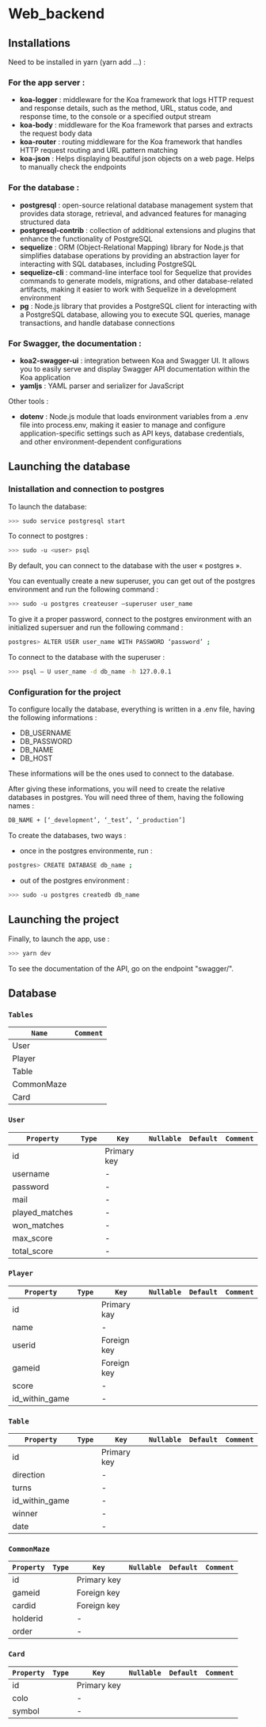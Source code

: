 # Web_backend

## Installations

Need to be installed in yarn (yarn add …) :

### For the app server : 
- **koa-logger** : middleware for the Koa framework that logs HTTP request and response details, such as the method, URL, status code, and response time, to the console or a specified output stream
- **koa-body** : middleware for the Koa framework that parses and extracts the request body data
- **koa-router** : routing middleware for the Koa framework that handles HTTP request routing and URL pattern matching
- **koa-json** : Helps displaying beautiful json objects on a web page. Helps to manually check the endpoints

### For the database :
- **postgresql** : open-source relational database management system that provides data storage, retrieval, and advanced features for managing structured data
- **postgresql-contrib** : collection of additional extensions and plugins that enhance the functionality of PostgreSQL
- **sequelize** : ORM (Object-Relational Mapping) library for Node.js that simplifies database operations by providing an abstraction layer for interacting with SQL databases, including PostgreSQL
- **sequelize-cli** : command-line interface tool for Sequelize that provides commands to generate models, migrations, and other database-related artifacts, making it easier to work with Sequelize in a development environment
- **pg** : Node.js library that provides a PostgreSQL client for interacting with a PostgreSQL database, allowing you to execute SQL queries, manage transactions, and handle database connections

### For Swagger, the documentation : 
- **koa2-swagger-ui** :  integration between Koa and Swagger UI. It allows you to easily serve and display Swagger API documentation within the Koa application
- **yamljs** : YAML parser and serializer for JavaScript

Other tools :
- **dotenv** :  Node.js module that loads environment variables from a .env file into process.env, making it easier to manage and configure application-specific settings such as API keys, database credentials, and other environment-dependent configurations



## Launching the database

### Inistallation and connection to postgres

To launch the database:
```bash
>>> sudo service postgresql start
```
To connect to postgres :
```bash
>>> sudo -u <user> psql
```
By default, you can connect to the database with the user « postgres ».

You can eventually create a new superuser, you can get out of  the postgres environment and run the following command : 

```bash 
>>> sudo -u postgres createuser –superuser user_name
```

To give it a proper password, connect to the postgres environment with an initialized supersuer and run the following command : 

```bash 
postgres> ALTER USER user_name WITH PASSWORD ‘password’ ;
```

To connect to the database with the superuser : 

```bash 
>>> psql – U user_name -d db_name -h 127.0.0.1
```

### Configuration for the project

To configure locally the database, everything is written in a .env file, having the following informations : 
- DB_USERNAME
- DB_PASSWORD
- DB_NAME
- DB_HOST

These informations will be the ones used to connect to the database.

After giving these informations, you will need to create the relative databases in postgres. You will need three of them, having the following names : 
```bash
DB_NAME + [‘_development’, ‘_test’, ‘_production’]
```

To create the databases, two ways : 
- once in the postgres environmente, run :
```bash
postgres> CREATE DATABASE db_name ; 
```
- out of the postgres environment : 
```bash
>>> sudo -u postgres createdb db_name
```


## Launching the project

Finally, to launch the app, use :
```bash
>>> yarn dev
```

To see the documentation of the API, go on the endpoint "swagger/".


## Database

### `Tables`

| `Name`     | `Comment`             | 
| ---------- | --------------------- | 
| User       |                       | 
| Player     |                       | 
| Table      |                       | 
| CommonMaze |                       | 
| Card       |                       | 



### `User`

| `Property`     | `Type`     | `Key`        | `Nullable` | `Default` | `Comment`       |
| -------------- | ---------- | ------------ | ---------- | --------- | --------------- |
| id             |            | Primary key  |            |           |                 |
| username       |            | -            |            |           |                 |
| password       |            | -            |            |           |                 |
| mail           |            | -            |            |           |                 |
| played_matches |            | -            |            |           |                 |
| won_matches    |            | -            |            |           |                 |
| max_score      |            | -            |            |           |                 |
| total_score    |            | -            |            |           |                 |


### `Player`

| `Property`     | `Type`     | `Key`        | `Nullable` | `Default` | `Comment`       |
| -------------- | ---------- | ------------ | ---------- | --------- | --------------- |
| id             |            | Primary kay  |            |           |                 |
| name           |            | -            |            |           |                 |
| userid         |            | Foreign key  |            |           |                 |
| gameid         |            | Foreign key  |            |           |                 |
| score          |            | -            |            |           |                 |
| id_within_game |            | -            |            |           |                 |


### `Table`

| `Property`     | `Type`     | `Key`        | `Nullable` | `Default` | `Comment`       |
| -------------- | ---------- | ------------ | ---------- | --------- | --------------- |
| id             |            | Primary key  |            |           |                 |
| direction      |            | -            |            |           |                 |
| turns          |            | -            |            |           |                 |
| id_within_game |            | -            |            |           |                 |
| winner         |            | -            |            |           |                 |
| date           |            | -            |            |           |                 |


### `CommonMaze`

| `Property`| `Type`     | `Key`        | `Nullable` | `Default` | `Comment`       |
| --------- | ---------- | ------------ | ---------- | --------- | --------------- |
| id        |            | Primary key  |            |           |                 |
| gameid    |            | Foreign key  |            |           |                 |
| cardid    |            | Foreign key  |            |           |                 |
| holderid  |            | -            |            |           |                 |
| order     |            | -            |            |           |                 |


### `Card`

| `Property`| `Type`     | `Key`        | `Nullable` | `Default` | `Comment`       |
| --------- | ---------- | ------------ | ---------- | --------- | --------------- |
| id        |            | Primary key  |            |           |                 |
| colo      |            | -            |            |           |                 |
| symbol    |            | -            |            |           |                 |
